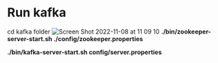 # Run kafka
cd kafka folder
![Screen Shot 2022-11-08 at 11 09 10](https://user-images.githubusercontent.com/90142169/200473101-79543356-4615-4528-8587-45aa5a2b05a8.png)
<strong>./bin/zookeeper-server-start.sh ./config/zookeeper.properties</strong>
  <p><strong>./bin/kafka-server-start.sh config/server.properties</strong></p>
  
